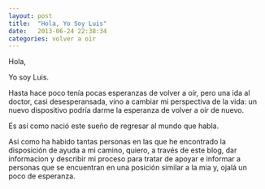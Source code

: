 ```yaml
---
layout: post
title:  "Hola, Yo Soy Luis"
date:   2013-06-24 22:38:34
categories: volver a oir
---
```


Hola,

Yo soy Luis.

Hasta hace poco tenía pocas esperanzas de volver a oír, pero una ida al doctor,
casi desesperansada, vino a cambiar mi perspectiva de la vida: un nuevo
dispositivo podría darme la esperanza de volver a oir de nuevo.

Es así como nació este sueño de regresar al mundo que habla.

Asi como ha habido tantas personas en las que he encontrado la disposición de
ayuda a mi camino, quiero, a través de este blog, dar informacion y describir mi
proceso para tratar de apoyar e informar a personas que se encuentran en una
posición similar a la mia y, ojalá un poco de esperanza.
